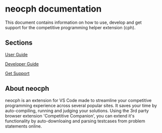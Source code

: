 # neocph documentation

This document contains information on how to use, develop and get support for
the competitive programming helper extension (cph).

## Sections

[User Guide](user-guide.md)

[Developer Guide](dev-guide.md)

[Get Support](support.md)

## About neocph

neocph is an extension for VS Code made to streamline your competitive programming
experience across several popular sites. It saves your time by auto-compiling,
running and judging your solutions. Using the 3rd party browser extension
'Competitive Companion', you can extend it's functionality by auto-downloaing
and parsing testcases from problem statements online.
